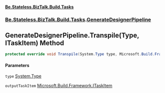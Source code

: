 #### [Be.Stateless.BizTalk.Build.Tasks](README.md 'README')
### [Be.Stateless.BizTalk.Build.Tasks](Be.Stateless.BizTalk.Build.Tasks.md 'Be.Stateless.BizTalk.Build.Tasks').[GenerateDesignerPipeline](GenerateDesignerPipeline.md 'Be.Stateless.BizTalk.Build.Tasks.GenerateDesignerPipeline')

## GenerateDesignerPipeline.Transpile(Type, ITaskItem) Method

```csharp
protected override void Transpile(System.Type type, Microsoft.Build.Framework.ITaskItem outputTaskItem);
```
#### Parameters

<a name='Be.Stateless.BizTalk.Build.Tasks.GenerateDesignerPipeline.Transpile(System.Type,Microsoft.Build.Framework.ITaskItem).type'></a>

`type` [System.Type](https://docs.microsoft.com/en-us/dotnet/api/System.Type 'System.Type')

<a name='Be.Stateless.BizTalk.Build.Tasks.GenerateDesignerPipeline.Transpile(System.Type,Microsoft.Build.Framework.ITaskItem).outputTaskItem'></a>

`outputTaskItem` [Microsoft.Build.Framework.ITaskItem](https://docs.microsoft.com/en-us/dotnet/api/Microsoft.Build.Framework.ITaskItem 'Microsoft.Build.Framework.ITaskItem')